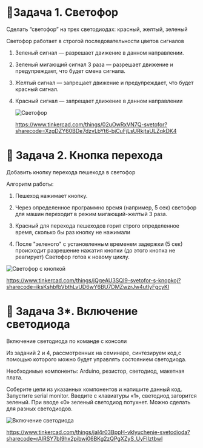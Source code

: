 
# 📌Задача 1. Светофор
 
Сделать “светофор” на трех светодиодах: красный, желтый, зеленый

Светофор работает в строгой последовательности цветов сигналов

1. Зеленый сигнал — разрешает движение в данном направлении.

2. Зеленый мигающий сигнал 3 раза — разрешает движение и предупреждает, что будет смена сигнала.

3. Желтый сигнал — запрещает движение и предупреждает, что будет красный сигнал.

4. Красный сигнал — запрещает движение в данном направлении

   ![Светофор](https://github.com/Andymarch83/C_for_ioT/assets/122732408/fcbeb642-17eb-483d-b7e9-d5c842e11f2d)


   https://www.tinkercad.com/things/02uOwRxVN7Q-svetofor?sharecode=XzgDZY60BDe7dzvLbYt6-bjCuFjLsURkjtaULZqkDK4


# 📌 Задача 2. Кнопка перехода
 
Добавить кнопку перехода пешехода в светофор

Алгоритм работы: 

1. Пешеход нажимает кнопку. 

2. Через определенное программно время (например, 5 сек) светофор для машин переходит в режим 
мигающий-желтый 3 раза. 

3. Красный для перехода пешеходов горит строго определенное время, сколько бы раз кнопку не 
нажимали

4. После "зеленого" с установленным временем задержки (5 сек) происходит разрешение нажатия 
кнопки (до этого кнопка не реагирует)
Светофор готов к новому циклу.

![Светофор с кнопкой](https://github.com/Andymarch83/C_for_ioT/assets/122732408/9b3e4b1d-63fd-4231-92ed-95b695d857e1)


https://www.tinkercad.com/things/jQgeAU3SQI9-svetofor-s-knopkoj?sharecode=iksKshbfbVbthLvUD6wY6BU7DMZwzrJw4utIyFgcyKI

# 📌 Задача 3*. Включение светодиода
 
Включение светодиода по команде с консоли

Из заданий 2 и 4, рассмотренных на семинаре, синтезируем код,с помощью которого можно будет управлять 
состоянием светодиода.

Необходимые компоненты: Arduino, резистор, светодиод, макетная плата.

Соберите цепи из указанных компонентов и напишите данный код. Запустите serial monitor. Введите с 
клавиатуры «1», светодиод загорится зеленый. При вводе «0» зеленый светодиод потухнет. Можно сделать 
для разных светодиодов.

![Включение светодиода](https://github.com/Andymarch83/C_for_ioT/assets/122732408/3b7b1d6d-c0ff-498a-bdbe-27fe26456dbe)


https://www.tinkercad.com/things/jal4r03BppH-vklyuchenie-svetodioda?sharecode=rAlRSY7bI9hx2pibwi06BKg2zQPgXZyS_UyFIIztbwI
